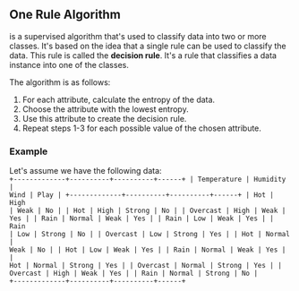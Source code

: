 ## One Rule Algorithm
is a supervised algorithm that's used to classify data into two or more classes. It's based on the idea that a single rule can be used to classify the data. This rule is called the **decision rule**. It's a rule that classifies a data instance into one of the classes.

The algorithm is as follows:

1. For each attribute, calculate the entropy of the data.
2. Choose the attribute with the lowest entropy.
3. Use this attribute to create the decision rule.
4. Repeat steps 1-3 for each possible value of the chosen attribute.

### Example
Let's assume we have the following data:
<code>
+-------------+----------+----------+------+
| Temperature | Humidity | Wind     | Play |
+-------------+----------+----------+------+
|   Hot       |   High   | Weak     | No   |
|   Hot       |   High   | Strong   | No   |
|  Overcast   |   High   | Weak     | Yes  |
|   Rain      |  Normal  | Weak     | Yes  |
|   Rain      |    Low   | Weak     | Yes  |
|   Rain      |    Low   | Strong   | No   |
|  Overcast   |    Low   | Strong   | Yes  |
|   Hot       |  Normal  | Weak     | No   |
|   Hot       |    Low   | Weak     | Yes  |
|   Rain      |  Normal  | Weak     | Yes  |
|   Hot       |  Normal  | Strong   | Yes  |
|  Overcast   |  Normal  | Strong   | Yes  |
|  Overcast   |   High   | Weak     | Yes  |
|   Rain      |  Normal  | Strong   | No   |
+-------------+----------+----------+------+
</code>